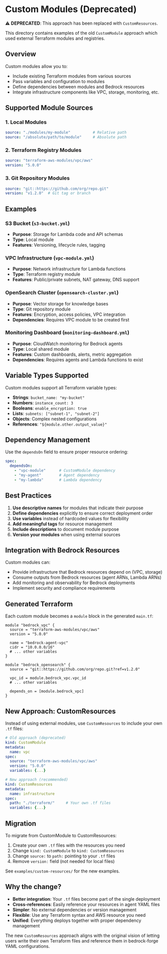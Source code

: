 # Custom Modules (Deprecated)

⚠️ **DEPRECATED**: This approach has been replaced with `CustomResources`.

This directory contains examples of the old `CustomModule` approach which used external Terraform modules and registries.

## Overview

Custom modules allow you to:
- Include existing Terraform modules from various sources
- Pass variables and configuration to modules
- Define dependencies between modules and Bedrock resources
- Integrate infrastructure components like VPC, storage, monitoring, etc.

## Supported Module Sources

### 1. Local Modules
```yaml
source: "./modules/my-module"          # Relative path
source: "/absolute/path/to/module"     # Absolute path
```

### 2. Terraform Registry Modules
```yaml
source: "terraform-aws-modules/vpc/aws"
version: "5.0.0"
```

### 3. Git Repository Modules
```yaml
source: "git::https://github.com/org/repo.git"
version: "v1.2.0"  # Git tag or branch
```

## Examples

### S3 Bucket (`s3-bucket.yml`)
- **Purpose**: Storage for Lambda code and API schemas
- **Type**: Local module
- **Features**: Versioning, lifecycle rules, tagging

### VPC Infrastructure (`vpc-module.yml`)
- **Purpose**: Network infrastructure for Lambda functions
- **Type**: Terraform registry module
- **Features**: Public/private subnets, NAT gateway, DNS support

### OpenSearch Cluster (`opensearch-cluster.yml`)
- **Purpose**: Vector storage for knowledge bases
- **Type**: Git repository module
- **Features**: Encryption, access policies, VPC integration
- **Dependencies**: Requires VPC module to be created first

### Monitoring Dashboard (`monitoring-dashboard.yml`)
- **Purpose**: CloudWatch monitoring for Bedrock agents
- **Type**: Local shared module
- **Features**: Custom dashboards, alerts, metric aggregation
- **Dependencies**: Requires agents and Lambda functions to exist

## Variable Types Supported

Custom modules support all Terraform variable types:

- **Strings**: `bucket_name: "my-bucket"`
- **Numbers**: `instance_count: 3`
- **Booleans**: `enable_encryption: true`
- **Lists**: `subnets: ["subnet-1", "subnet-2"]`
- **Objects**: Complex nested configurations
- **References**: `"${module.other.output_value}"`

## Dependency Management

Use the `dependsOn` field to ensure proper resource ordering:

```yaml
spec:
  dependsOn:
    - "vpc-module"      # CustomModule dependency
    - "my-agent"        # Agent dependency
    - "my-lambda"       # Lambda dependency
```

## Best Practices

1. **Use descriptive names** for modules that indicate their purpose
2. **Define dependencies** explicitly to ensure correct deployment order
3. **Use variables** instead of hardcoded values for flexibility
4. **Add meaningful tags** for resource management
5. **Include descriptions** to document module purpose
6. **Version your modules** when using external sources

## Integration with Bedrock Resources

Custom modules can:
- Provide infrastructure that Bedrock resources depend on (VPC, storage)
- Consume outputs from Bedrock resources (agent ARNs, Lambda ARNs)
- Add monitoring and observability for Bedrock deployments
- Implement security and compliance requirements

## Generated Terraform

Each custom module becomes a `module` block in the generated `main.tf`:

```hcl
module "bedrock_vpc" {
  source = "terraform-aws-modules/vpc/aws"
  version = "5.0.0"
  
  name = "bedrock-agent-vpc"
  cidr = "10.0.0.0/16"
  # ... other variables
}

module "bedrock_opensearch" {
  source = "git::https://github.com/org/repo.git?ref=v1.2.0"
  
  vpc_id = module.bedrock_vpc.vpc_id
  # ... other variables
  
  depends_on = [module.bedrock_vpc]
}
```

## New Approach: CustomResources

Instead of using external modules, use `CustomResources` to include your own `.tf` files:

```yaml
# Old approach (deprecated)
kind: CustomModule
metadata:
  name: vpc
spec:
  source: "terraform-aws-modules/vpc/aws"
  version: "5.0.0"
  variables: {...}

# New approach (recommended)  
kind: CustomResources
metadata:
  name: infrastructure
spec:
  path: "./terraform/"     # Your own .tf files
  variables: {...}
```

## Migration

To migrate from CustomModule to CustomResources:

1. Create your own `.tf` files with the resources you need
2. Change `kind: CustomModule` to `kind: CustomResources`
3. Change `source:` to `path:` pointing to your `.tf` files
4. Remove `version:` field (not needed for local files)

See `examples/custom-resources/` for the new examples.

## Why the change?

- **Better integration**: Your `.tf` files become part of the single deployment
- **Cross-references**: Easily reference your resources in agent YAML files  
- **Simpler**: No external dependencies or version management
- **Flexible**: Use any Terraform syntax and AWS resource you need
- **Unified**: Everything deploys together with proper dependency management

The new `CustomResources` approach aligns with the original vision of letting users write their own Terraform files and reference them in bedrock-forge YAML configurations.